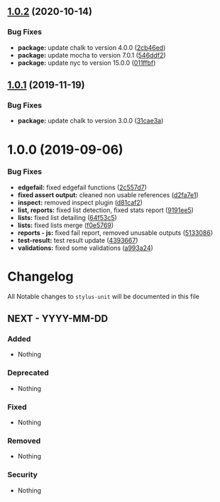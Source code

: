 ## [1.0.2](https://github.com/ghaschel/stylus-true/compare/v1.0.1...v1.0.2) (2020-10-14)


### Bug Fixes

* **package:** update chalk to version 4.0.0 ([2cb46ed](https://github.com/ghaschel/stylus-true/commit/2cb46ed1a6bef16ad4534e08d80afd2c9ca5b9a7))
* **package:** update mocha to version 7.0.1 ([546ddf2](https://github.com/ghaschel/stylus-true/commit/546ddf241a3bb56c2457f898f708662db410191e))
* **package:** update nyc to version 15.0.0 ([011ffbf](https://github.com/ghaschel/stylus-true/commit/011ffbfb90c32327d843c2afce7c7fe7a74cc2be))

## [1.0.1](https://github.com/ghaschel/stylus-true/compare/v1.0.0...v1.0.1) (2019-11-19)


### Bug Fixes

* **package:** update chalk to version 3.0.0 ([31cae3a](https://github.com/ghaschel/stylus-true/commit/31cae3a))

# 1.0.0 (2019-09-06)


### Bug Fixes

* **edgefail:** fixed edgefail functions ([2c557d7](https://github.com/ghaschel/stylus-true/commit/2c557d7))
* **fixed assert output:** cleaned non usable references ([d2fa7e1](https://github.com/ghaschel/stylus-true/commit/d2fa7e1))
* **inspect:** removed inspect plugin ([d81caf2](https://github.com/ghaschel/stylus-true/commit/d81caf2))
* **list, reports:** fixed list detection, fixed stats report ([9191ee5](https://github.com/ghaschel/stylus-true/commit/9191ee5))
* **lists:** fixed list detailing ([64f53c5](https://github.com/ghaschel/stylus-true/commit/64f53c5))
* **lists:** fixed lists merge ([f0e5769](https://github.com/ghaschel/stylus-true/commit/f0e5769))
* **reports - js:** fixed fail report, removed unusable outputs ([5133086](https://github.com/ghaschel/stylus-true/commit/5133086))
* **test-result:** test result update ([4393667](https://github.com/ghaschel/stylus-true/commit/4393667))
* **validations:** fixed some validations ([a993a24](https://github.com/ghaschel/stylus-true/commit/a993a24))

# Changelog

All Notable changes to `stylus-unit` will be documented in this file

## NEXT - YYYY-MM-DD

### Added
- Nothing

### Deprecated
- Nothing

### Fixed
- Nothing

### Removed
- Nothing

### Security
- Nothing
